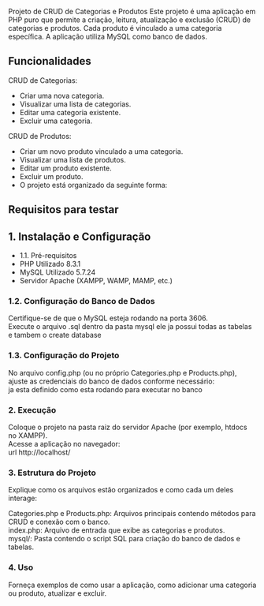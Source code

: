 Projeto de CRUD de Categorias e Produtos
Este projeto é uma aplicação em PHP puro que permite a criação, leitura, atualização e exclusão (CRUD) de categorias e produtos. Cada produto é vinculado a uma categoria específica. A aplicação utiliza MySQL como banco de dados.

## Funcionalidades
CRUD de Categorias:

+ Criar uma nova categoria.
+ Visualizar uma lista de categorias.
+ Editar uma categoria existente.
+ Excluir uma categoria.

CRUD de Produtos:

+ Criar um novo produto vinculado a uma categoria.
+ Visualizar uma lista de produtos.
+ Editar um produto existente.
+ Excluir um produto.
+ O projeto está organizado da seguinte forma:

## Requisitos para testar

## 1. Instalação e Configuração
+ 1.1. Pré-requisitos
+ PHP Utilizado 8.3.1
+ MySQL Utilizado 5.7.24 
+ Servidor Apache (XAMPP, WAMP, MAMP, etc.)


### 1.2. Configuração do Banco de Dados
Certifique-se de que o MySQL esteja rodando na porta 3606.</br>
Execute o arquivo .sql dentro da pasta mysql ele ja possui todas as tabelas e tambem o create database


### 1.3. Configuração do Projeto
No arquivo config.php (ou no próprio Categories.php e Products.php), ajuste as credenciais do banco de dados conforme necessário:</br>
ja esta definido como esta rodando para executar no banco

### 2. Execução
Coloque o projeto na pasta raiz do servidor Apache (por exemplo, htdocs no XAMPP).</br>
Acesse a aplicação no navegador:</br>
url http://localhost/</br>
### 3. Estrutura do Projeto</br>
Explique como os arquivos estão organizados e como cada um deles interage:</br>

Categories.php e Products.php: Arquivos principais contendo métodos para CRUD e conexão com o banco.</br>
index.php: Arquivo de entrada que exibe as categorias e produtos.</br>
mysql/: Pasta contendo o script SQL para criação do banco de dados e tabelas.
### 4. Uso
Forneça exemplos de como usar a aplicação, como adicionar uma categoria ou produto, atualizar e excluir.
